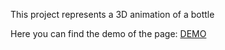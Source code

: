 This project represents a 3D animation of a bottle

Here you can find the demo of the page: <a href="https://codingapp.net/bottle">DEMO</a>

